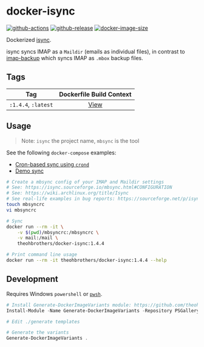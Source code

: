 # docker-isync

[![github-actions](https://github.com/theohbrothers/docker-isync/workflows/ci-master-pr/badge.svg)](https://github.com/theohbrothers/docker-isync/actions)
[![github-release](https://img.shields.io/github/v/release/theohbrothers/docker-isync?style=flat-square)](https://github.com/theohbrothers/docker-isync/releases/)
[![docker-image-size](https://img.shields.io/docker/image-size/theohbrothers/docker-isync/latest)](https://hub.docker.com/r/theohbrothers/docker-isync)

Dockerized [isync](https://sourceforge.net/projects/isync/).

isync syncs IMAP as a `Maildir` (emails as individual files), in contrast to [imap-backup]( https://github.com/theohbrothers/docker-imap-backup) which syncs IMAP as `.mbox` backup files.

## Tags

| Tag | Dockerfile Build Context |
|:-------:|:---------:|
| `:1.4.4`, `:latest` | [View](variants/1.4.4) |

## Usage

> Note: `isync` the project name, `mbsync` is the tool

See the following `docker-compose` examples:

- [Cron-based sync using `crond`](docs/examples/cron)
- [Demo sync](docs/examples/demo)

```sh
# Create a mbsync config of your IMAP and Maildir settings
# See: https://isync.sourceforge.io/mbsync.html#CONFIGURATION
# See: https://wiki.archlinux.org/title/Isync
# See real-life examples in bug reports: https://sourceforge.net/p/isync/bugs/
touch mbsyncrc
vi mbsyncrc

# Sync
docker run --rm -it \
    -v $(pwd)/mbsyncrc:/mbsyncrc \
    -v mail:/mail \
    theohbrothers/docker-isync:1.4.4

# Print command line usage
docker run --rm -it theohbrothers/docker-isync:1.4.4 --help
```

## Development

Requires Windows `powershell` or [`pwsh`](https://github.com/PowerShell/PowerShell).

```powershell
# Install Generate-DockerImageVariants module: https://github.com/theohbrothers/Generate-DockerImageVariants
Install-Module -Name Generate-DockerImageVariants -Repository PSGallery -Scope CurrentUser -Force -Verbose

# Edit ./generate templates

# Generate the variants
Generate-DockerImageVariants .
```
